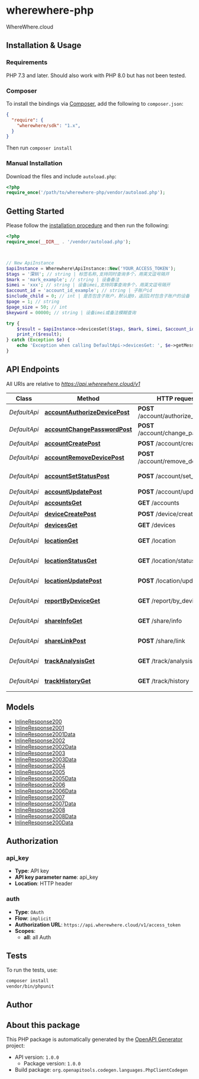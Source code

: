 # wherewhere-php

WhereWhere.cloud


## Installation & Usage

### Requirements

PHP 7.3 and later.
Should also work with PHP 8.0 but has not been tested.

### Composer

To install the bindings via [Composer](https://getcomposer.org/), add the following to `composer.json`:

```json
{
  "require": {
    "wherewhere/sdk": "1.x",
  }
}
```

Then run `composer install`

### Manual Installation

Download the files and include `autoload.php`:

```php
<?php
require_once('/path/to/wherewhere-php/vendor/autoload.php');
```

## Getting Started

Please follow the [installation procedure](#installation--usage) and then run the following:

```php
<?php
require_once(__DIR__ . '/vendor/autoload.php');



// New ApiInstance
$apiInstance = Wherewhere\ApiInstance::New('YOUR_ACCESS_TOKEN');
$tags = '深圳'; // string | 标签名称,支持同时查询多个，用英文逗号隔开
$mark = 'mark_example'; // string | 设备备注
$imei = 'xxx'; // string | 设备imei,支持同事查询多个，用英文逗号隔开
$account_id = 'account_id_example'; // string | 子账户id
$include_child = 0; // int | 是否包含子账户，默认是0，返回1时包含子账户的设备
$page = 1; // string
$page_size = 50; // int
$keyword = 00000; // string | 设备imei或备注模糊查询

try {
    $result = $apiInstance->devicesGet($tags, $mark, $imei, $account_id, $include_child, $page, $page_size, $keyword);
    print_r($result);
} catch (Exception $e) {
    echo 'Exception when calling DefaultApi->devicesGet: ', $e->getMessage(), PHP_EOL;
}

```

## API Endpoints

All URIs are relative to *https://api.wherewhere.cloud/v1*

Class | Method | HTTP request | Description
------------ | ------------- | ------------- | -------------
*DefaultApi* | [**accountAuthorizeDevicePost**](docs/Api/DefaultApi.md#accountauthorizedevicepost) | **POST** /account/authorize_device | 授权设备
*DefaultApi* | [**accountChangePasswordPost**](docs/Api/DefaultApi.md#accountchangepasswordpost) | **POST** /account/change_password | 修改密码
*DefaultApi* | [**accountCreatePost**](docs/Api/DefaultApi.md#accountcreatepost) | **POST** /account/create | 添加子账号
*DefaultApi* | [**accountRemoveDevicePost**](docs/Api/DefaultApi.md#accountremovedevicepost) | **POST** /account/remove_device | 移除设备
*DefaultApi* | [**accountSetStatusPost**](docs/Api/DefaultApi.md#accountsetstatuspost) | **POST** /account/set_status | 禁用/启用子账号
*DefaultApi* | [**accountUpdatePost**](docs/Api/DefaultApi.md#accountupdatepost) | **POST** /account/update | 修改子账户
*DefaultApi* | [**accountsGet**](docs/Api/DefaultApi.md#accountsget) | **GET** /accounts | 子账户列表
*DefaultApi* | [**deviceCreatePost**](docs/Api/DefaultApi.md#devicecreatepost) | **POST** /device/create | 添加设备
*DefaultApi* | [**devicesGet**](docs/Api/DefaultApi.md#devicesget) | **GET** /devices | 设备列表
*DefaultApi* | [**locationGet**](docs/Api/DefaultApi.md#locationget) | **GET** /location | 获得最新定位
*DefaultApi* | [**locationStatusGet**](docs/Api/DefaultApi.md#locationstatusget) | **GET** /location/status | 设备定位状态统计
*DefaultApi* | [**locationUpdatePost**](docs/Api/DefaultApi.md#locationupdatepost) | **POST** /location/update | 更新设备定位
*DefaultApi* | [**reportByDeviceGet**](docs/Api/DefaultApi.md#reportbydeviceget) | **GET** /report/by_device | 根据设备获得里程统计
*DefaultApi* | [**shareInfoGet**](docs/Api/DefaultApi.md#shareinfoget) | **GET** /share/info | 获取分享链接信息
*DefaultApi* | [**shareLinkPost**](docs/Api/DefaultApi.md#sharelinkpost) | **POST** /share/link | 生成分享链接
*DefaultApi* | [**trackAnalysisGet**](docs/Api/DefaultApi.md#trackanalysisget) | **GET** /track/analysis | 获得轨迹分段分析
*DefaultApi* | [**trackHistoryGet**](docs/Api/DefaultApi.md#trackhistoryget) | **GET** /track/history | 查询设备历史轨迹

## Models

- [InlineResponse200](docs/Model/InlineResponse200.md)
- [InlineResponse2001](docs/Model/InlineResponse2001.md)
- [InlineResponse2001Data](docs/Model/InlineResponse2001Data.md)
- [InlineResponse2002](docs/Model/InlineResponse2002.md)
- [InlineResponse2002Data](docs/Model/InlineResponse2002Data.md)
- [InlineResponse2003](docs/Model/InlineResponse2003.md)
- [InlineResponse2003Data](docs/Model/InlineResponse2003Data.md)
- [InlineResponse2004](docs/Model/InlineResponse2004.md)
- [InlineResponse2005](docs/Model/InlineResponse2005.md)
- [InlineResponse2005Data](docs/Model/InlineResponse2005Data.md)
- [InlineResponse2006](docs/Model/InlineResponse2006.md)
- [InlineResponse2006Data](docs/Model/InlineResponse2006Data.md)
- [InlineResponse2007](docs/Model/InlineResponse2007.md)
- [InlineResponse2007Data](docs/Model/InlineResponse2007Data.md)
- [InlineResponse2008](docs/Model/InlineResponse2008.md)
- [InlineResponse2008Data](docs/Model/InlineResponse2008Data.md)
- [InlineResponse200Data](docs/Model/InlineResponse200Data.md)

## Authorization

### api_key

- **Type**: API key
- **API key parameter name**: api_key
- **Location**: HTTP header



### auth

- **Type**: `OAuth`
- **Flow**: `implicit`
- **Authorization URL**: `https://api.wherewhere.cloud/v1/access_token`
- **Scopes**: 
    - **all**: all Auth

## Tests

To run the tests, use:

```bash
composer install
vendor/bin/phpunit
```

## Author



## About this package

This PHP package is automatically generated by the [OpenAPI Generator](https://openapi-generator.tech) project:

- API version: `1.0.0`
    - Package version: `1.0.0`
- Build package: `org.openapitools.codegen.languages.PhpClientCodegen`
